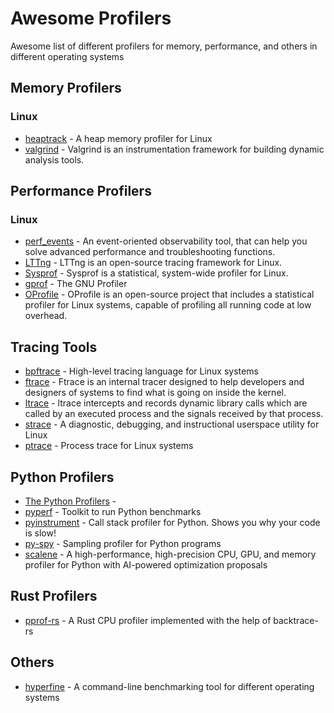 # Awesome Profilers
Awesome list of different profilers for memory, performance, and others in different operating systems

## Memory Profilers
### Linux
* [heaptrack](https://github.com/KDE/heaptrack) - A heap memory profiler for Linux
* [valgrind](https://valgrind.org/) - Valgrind is an instrumentation framework for building dynamic analysis tools.

## Performance Profilers
### Linux
* [perf_events](https://www.brendangregg.com/perf.html) - An event-oriented observability tool, that can help you solve advanced performance and troubleshooting functions.
* [LTTng](https://lttng.org/) - LTTng is an open-source tracing framework for Linux.
* [Sysprof](https://www.sysprof.com/) - Sysprof is a statistical, system-wide profiler for Linux.
* [gprof](https://ftp.gnu.org/old-gnu/Manuals/gprof-2.9.1/html_mono/gprof.html) - The GNU Profiler
* [OProfile](https://oprofile.sourceforge.io/) - OProfile is an open-source project that includes a statistical profiler for Linux systems, capable of profiling all running code at low overhead.

## Tracing Tools
* [bpftrace](https://bpftrace.org/) - High-level tracing language for Linux systems 
* [ftrace](https://www.kernel.org/doc/html/v5.0/trace/ftrace.html) - Ftrace is an internal tracer designed to help developers and designers of systems to find what is going on inside the kernel.
* [ltrace](https://ltrace.org/) - ltrace intercepts and records dynamic library calls which are called by an executed process and the signals received by that process.
* [strace](https://github.com/strace/strace) - A diagnostic, debugging, and instructional userspace utility for Linux
* [ptrace](https://man7.org/linux/man-pages/man2/ptrace.2.html) - Process trace for Linux systems

## Python Profilers
* [The Python Profilers](https://docs.python.org/3/library/profile.html) -
* [pyperf](https://github.com/psf/pyperf) - Toolkit to run Python benchmarks 
* [pyinstrument](https://github.com/joerick/pyinstrument) - Call stack profiler for Python. Shows you why your code is slow!
* [py-spy](https://github.com/benfred/py-spy) - Sampling profiler for Python programs
* [scalene](https://github.com/plasma-umass/scalene) - A high-performance, high-precision CPU, GPU, and memory profiler for Python with AI-powered optimization proposals

## Rust Profilers
* [pprof-rs](https://github.com/tikv/pprof-rs) - A Rust CPU profiler implemented with the help of backtrace-rs
  
## Others
* [hyperfine](https://github.com/sharkdp/hyperfine) - A command-line benchmarking tool for different operating systems
